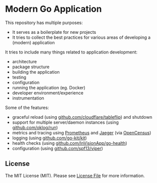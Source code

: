# Modern Go Application

This repository has multiple purposes:

- It serves as a boilerplate for new projects
- It tries to collect the best practices for various areas of developing a (modern) application

It tries to include many things related to application development:

- architecture
- package structure
- building the application
- testing
- configuration
- running the application (eg. Docker)
- developer environment/experience
- instrumentation


Some of the features:

- graceful reload (using [github.com/cloudflare/tableflip](https://github.com/cloudflare/tableflip)) and shutdown
- support for multiple server/daemon instances (using [github.com/oklog/run](https://github.com/oklog/run))
- metrics and tracing using [Prometheus](https://prometheus.io/) and [Jaeger](https://www.jaegertracing.io/) (via [OpenCensus](https://opencensus.io/))
- logging (using [github.com/go-kit/kit](https://github.com/go-kit/kit))
- health checks (using [github.com/InVisionApp/go-health](https://github.com/InVisionApp/go-health))
- configuration (using [github.com/spf13/viper](https://github.com/spf13/viper))


## License

The MIT License (MIT). Please see [License File](LICENSE) for more information.
